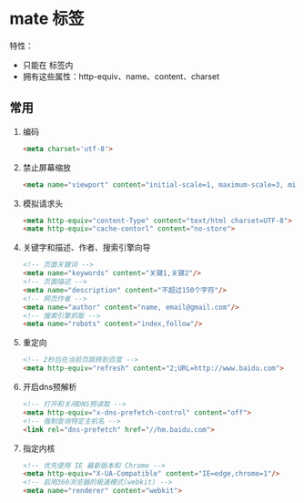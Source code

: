 # mate 标签

特性：

* 只能在 <head> 标签内
* 拥有这些属性：http-equiv、name、content、charset

## 常用

1. 编码

    ```html
    <meta charset='utf-8'>
    ```

1. 禁止屏幕缩放

    ```html
    <meta name="viewport" content="initial-scale=1, maximum-scale=3, minimum-scale=1, user-scalable=no">
    ```

8. 模拟请求头

    ```html
    <meta http-equiv="content-Type" content="text/html charset=UTF-8">
    <mate http-equiv="cache-contorl" content="no-store">
    ```

3. 关键字和描述、作者、搜索引擎向导

    ```html
    <!-- 页面关键词 -->
    <meta name="keywords" content="关键1,关键2"/>
    <!-- 页面描述 -->
    <meta name="description" content="不超过150个字符"/>
    <!-- 网页作者 -->
    <meta name="author" content="name, email@gmail.com"/>
    <!-- 搜索引擎抓取 -->
    <meta name="robots" content="index,follow"/>
    ```

4. 重定向

    ```html
    <!-- 2秒后在当前页跳转到百度 -->
    <meta http-equiv="refresh" content="2;URL=http://www.baidu.com">
    ```

6. 开启dns预解析

    ```html
    <!-- 打开和关闭DNS预读取 -->
    <meta http-equiv="x-dns-prefetch-control" content="off">
    <!-- 强制查询特定主机名 -->
    <link rel="dns-prefetch" href="//hm.baidu.com">
    ```

7. 指定内核
    
    ```html
    <!-- 优先使用 IE 最新版本和 Chrome -->
    <meta http-equiv="X-UA-Compatible" content="IE=edge,chrome=1"/>
    <!-- 启用360浏览器的极速模式(webkit) -->
    <meta name="renderer" content="webkit">
    ```